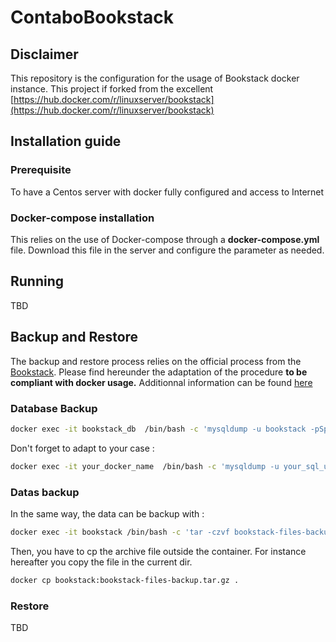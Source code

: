 # ContaboBookstack
## Disclaimer
This repository is the configuration for the usage of Bookstack docker instance.
This project if forked from the excellent [https://hub.docker.com/r/linuxserver/bookstack](https://hub.docker.com/r/linuxserver/bookstack)

## Installation guide
### Prerequisite
To have a Centos server with docker fully configured and access to Internet
### Docker-compose installation
This relies on the use of Docker-compose through a **docker-compose.yml** file.
Download this file in the server and configure the parameter as needed.
## Running
TBD
## Backup and Restore
The backup and restore process relies on the official process from the [Bookstack](https://www.bookstackapp.com/docs/admin/backup-restore/).
Please find hereunder the adaptation of the procedure **to be compliant with docker usage.**
Additionnal information can be found [here](https://knoats.com/books/bookstack/page/backup-bookstack-using-docker)
### Database Backup
```sh
docker exec -it bookstack_db  /bin/bash -c 'mysqldump -u bookstack -pSpieSpie06 bookstackapp > /config/backup.sql'
```
Don't forget to adapt to your case :
```sh
docker exec -it your_docker_name  /bin/bash -c 'mysqldump -u your_sql_username -pYoupassword_sql you_sql_db_name > /config/backup.sql'
```
### Datas backup
In the same way, the data can be backup with :

```sh
docker exec -it bookstack /bin/bash -c 'tar -czvf bookstack-files-backup.tar.gz /var/www/html/.env /var/www/html/public/uploads /var/www/html/storage/uploads' 
```
Then, you have to cp the archive file outside the container. For instance hereafter you copy the file in the current dir.
```sh
docker cp bookstack:bookstack-files-backup.tar.gz .
 ```
### Restore
TBD 


